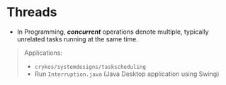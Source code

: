 # Threads

- In Programming, _**concurrent**_ operations denote multiple, typically unrelated tasks running at the same time.  

> Applications:
> - `crykos/systemdesigns/taskscheduling`
> - Run `Interruption.java` (Java Desktop application using Swing)